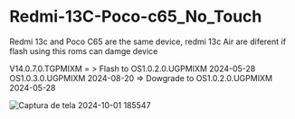 # Redmi-13C-Poco-c65_No_Touch
Redmi 13c and Poco C65 are the same device, redmi 13c Air are diferent if flash using this roms can damge device


V14.0.7.0.TGPMIXM  = > Flash to OS1.0.2.0.UGPMIXM 2024-05-28	
OS1.0.3.0.UGPMIXM 2024-08-20 => Dowgrade to OS1.0.2.0.UGPMIXM 2024-05-28	



![Captura de tela 2024-10-01 185547](https://github.com/user-attachments/assets/7603c8f9-e9ff-48af-bcef-5e1971445098)

